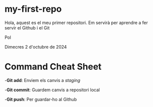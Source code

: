 # my-first-repo

Hola, aquest es el meu primer repositori. Em servirà per aprendre a fer servir el Github i el Git

Pol

Dimecres 2 d'octubre de 2024

# Command Cheat Sheet
-**Git add**: Enviem els canvis a *staging*

-**Git commit**: Guardem canvis a repositori local

-**Git push**: Per guardar-ho al Github
